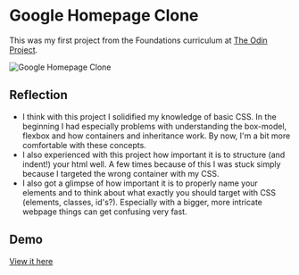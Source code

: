 # Google Homepage Clone

This was my first project from the Foundations curriculum at [The Odin Project](https://www.theodinproject.com).

![Google Homepage Clone](sreenshot.png)

## Reflection

- I think with this project I solidified my knowledge of basic CSS. In the beginning I had especially problems with understanding the box-model, flexbox and how containers and inheritance work. By now, I'm a bit more comfortable with these concepts.
- I also experienced with this project how important it is to structure (and indent!) your html well. A few times because of this I was stuck simply because I targeted the wrong container with my CSS.
- I also got a glimpse of how important it is to properly name your elements and to think about what exactly you should target with CSS (elements, classes, id's?). Especially with a bigger, more intricate webpage things can get confusing very fast.

## Demo

[View it here](https://reinimax.github.io/google-homepage/)
